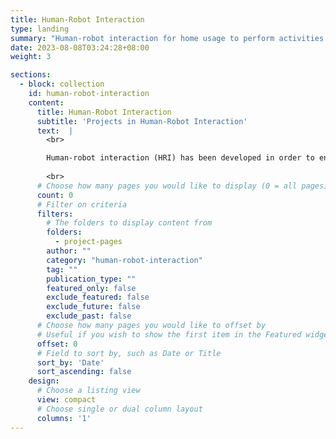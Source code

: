 ```yaml
---
title: Human-Robot Interaction
type: landing
summary: "Human-robot interaction for home usage to perform activities of daily living (ADLs)"
date: 2023-08-08T03:24:28+08:00
weight: 3

sections:
  - block: collection
    id: human-robot-interaction
    content:
      title: Human-Robot Interaction
      subtitle: 'Projects in Human-Robot Interaction'
      text:  |
        <br>

        Human-robot interaction (HRI) has been developed in order to engage with human to perform tasks such as activities of daily living (ADLs) at home.
        
        <br>
      # Choose how many pages you would like to display (0 = all pages)
      count: 0
      # Filter on criteria
      filters:
        # The folders to display content from
        folders:
          - project-pages
        author: ""
        category: "human-robot-interaction"
        tag: ""
        publication_type: ""
        featured_only: false
        exclude_featured: false
        exclude_future: false
        exclude_past: false
      # Choose how many pages you would like to offset by
      # Useful if you wish to show the first item in the Featured widget
      offset: 0
      # Field to sort by, such as Date or Title
      sort_by: 'Date'
      sort_ascending: false
    design:
      # Choose a listing view
      view: compact
      # Choose single or dual column layout
      columns: '1'
---
```

